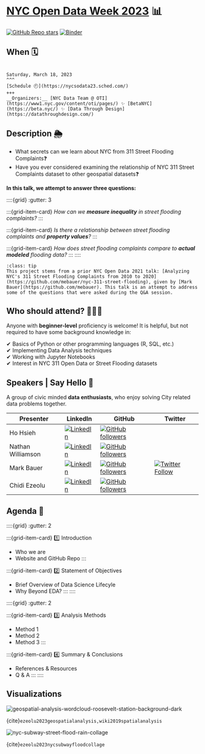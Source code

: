# [NYC Open Data Week 2023](https://www.open-data.nyc/) 📊

[![GitHub Repo stars](https://img.shields.io/github/stars/datalifenyc/nyc-street-flooding-analysis?style=social)](https://github.com/datalifenyc/nyc-street-flooding-analysis) [![Binder](https://mybinder.org/badge_logo.svg)](https://mybinder.org/v2/gh/datalifenyc/nyc-street-flooding-analysis/main?labpath=analysis-book%2F)

## When 🗓

````{card} NYC School of Data

Saturday, March 18, 2023
^^^
[Schedule 🕘](https://nycsodata23.sched.com/)
+++
__Organizers:__ [NYC Data Team @ OTI](https://www1.nyc.gov/content/oti/pages/) ✨ [BetaNYC](https://beta.nyc/) ✨ [Data Through Design](https://datathroughdesign.com/)
````

## Description 🌦

- What secrets can we learn about NYC from 311 Street Flooding Complaints❓
- Have you ever considered examining the relationship of NYC 311 Street Complaints dataset to other geospatial datasets❓

__In this talk, we attempt to answer three questions:__

::::{grid}
:gutter: 3

:::{grid-item-card}
_How can we __measure inequality__ in street flooding complaints?_
:::

:::{grid-item-card}
_Is there a relationship between street flooding complaints and __property values__?_
:::

:::{grid-item-card}
_How does street flooding complaints compare to __actual modeled__ flooding data?_
:::
::::

```{admonition} Inspiration!
:class: tip
This project stems from a prior NYC Open Data 2021 talk: [Analyzing NYC's 311 Street Flooding Complaints from 2010 to 2020](https://github.com/mebauer/nyc-311-street-flooding), given by [Mark Bauer](https://github.com/mebauer). This talk is an attempt to address some of the questions that were asked during the Q&A session.
```

## Who should attend? 👩🏽‍💻

Anyone with __beginner-level__ proficiency is welcome! It is helpful, but not required to have some background knowledge in:

✔ Basics of Python or other programming languages (R, SQL, etc.)  
✔ Implementing Data Analysis techniques  
✔ Working with Jupyter Notebooks  
✔ Interest in NYC 311 Open Data or Street Flooding datasets  

## Speakers | Say Hello 👋

A group of civic minded __data enthusiasts__, who enjoy solving City related data problems together.

| Presenter | LinkedIn | GitHub | Twitter |
| --------- | -------- | ------ | ------- |
| Ho Hsieh | [![LinkedIn](https://img.shields.io/badge/LinkedIn-blue?style=flat&logo=linkedin&labelColor=blue)](https://www.linkedin.com/in/hohsieh) | [![GitHub followers](https://img.shields.io/github/followers/hohsieh?style=social)](https://github.com/hohsieh) | |
| Nathan Williamson | [![LinkedIn](https://img.shields.io/badge/LinkedIn-blue?style=flat&logo=linkedin&labelColor=blue)](https://www.linkedin.com/in/nathan-williamson-b0a15a122) | [![GitHub followers](https://img.shields.io/github/followers/nateswill?style=social)](https://github.com/nateswill) | |
| Mark Bauer | [![LinkedIn](https://img.shields.io/badge/LinkedIn-blue?style=flat&logo=linkedin&labelColor=blue)](https://www.linkedin.com/in/markebauer) | [![GitHub followers](https://img.shields.io/github/followers/mebauer?style=social)](https://github.com/mebauer) | [![Twitter Follow](https://img.shields.io/twitter/follow/markbauerwater?style=social)](https://twitter.com/markbauerwater) |
| Chidi Ezeolu | [![LinkedIn](https://img.shields.io/badge/LinkedIn-blue?style=flat&logo=linkedin&labelColor=blue)](https://www.linkedin.com/in/chidi-ezeolu-411b0856) | [![GitHub followers](https://img.shields.io/github/followers/datalifenyc?style=social)](https://github.com/datalifenyc)| |

## Agenda 📄

::::{grid}
:gutter: 2

:::{grid-item-card} 1️⃣ Introduction

- Who we are
- Website and GitHub Repo
:::

:::{grid-item-card} 2️⃣ Statement of Objectives

- Brief Overview of Data Science Lifecyle
- Why Beyond EDA?
:::
::::

::::{grid}
:gutter: 2

:::{grid-item-card} 3️⃣ Analysis Methods

- Method 1
- Method 2
- Method 3
:::

:::{grid-item-card} 4️⃣ Summary & Conclusions

- References & Resources
- Q & A
:::
::::

## Visualizations

![geospatial-analysis-wordcloud-roosevelt-station-background-dark](img/geospatial-analysis-wordcloud-roosevelt-station-background-dark.png)

{cite}`ezeolu2023geospatialanalysis,wiki2019spatialanalysis`

![nyc-subway-street-flood-rain-collage](img/nyc-subway-street-flooding-rain-collage.jpg)

{cite}`ezeolu2023nycsubwayfloodcollage`
